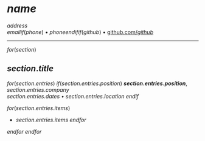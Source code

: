
# $name$

$address$  
$email$$if(phone)$ • $phone$$endif$$if(github)$ • [github.com/$github$](https://github.com/$github$)

---

$for(section)$
## $section.title$

$for(section.entries)$
$if(section.entries.position)$
**$section.entries.position$**, $section.entries.company$  
*$section.entries.dates$ • $section.entries.location$*
$endif$

$for(section.entries.items)$
- $section.entries.items$
$endfor$

$endfor$
$endfor$
